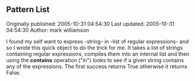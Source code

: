 ## Pattern List 
Originally published: 2005-10-31 04:54:30 
Last updated: 2005-10-31 04:54:30 
Author: mark williamson 
 
I found my self want to express -string- in -list of regular expressions- and so I wrote this quick object to do the trick for me. It takes a list of strings containing regular expressions, compiles them into an internal list and then using the __contains__ operation ("in") looks to see if a given string contains any of the expressions. The first success returns True otherwise it returns False.